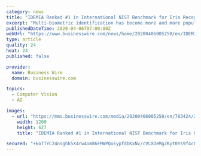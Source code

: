 ```yaml
---
category: news
title: "IDEMIA Ranked #1 in International NIST Benchmark for Iris Recognition"
excerpt: "Multi-biometric identification has become more and more popular as it remains very intuitive for the user, requiring only one glance, similar to facial recognition. As an example, IDEMIA’s iris recognition algorithm is at the core of technologies deployed for the largest identity management system in the world, Aadhaar in India (1.2 billion ..."
publishedDateTime: 2020-04-06T07:00:00Z
webUrl: "https://www.businesswire.com/news/home/20200406005250/en/IDEMIA-Ranked-1-International-NIST-Benchmark-Iris"
type: article
quality: 24
heat: 24
published: false

provider:
  name: Business Wire
  domain: businesswire.com

topics:
  - Computer Vision
  - AI

images:
  - url: "https://mms.businesswire.com/media/20200406005250/en/783424/23/AdobeStock_264814931.jpg"
    width: 1200
    height: 627
    title: "IDEMIA Ranked #1 in International NIST Benchmark for Iris Recognition"

secured: "+koTTYC24nsghk5X4rw4om86FMWPQuEypfdbKxNv/cVLXDeMgZKyt0Ys9f4cLIZounQ3MR1xyExfq3qNjTaKWsSORr4xlUgez7I4eStCyImLAJSBFipqkAhs2DPkaOSughFKC4yqbeUsOLFMMb5M2KtUzFt1zQF5h+MHc8ygckdVR2XH9dgm6A0MsAC4hjrD+6Ze3FVdl4X6qKJntaaN6AA7gVaRjfdpI6BHiRYVUUVMW/JKJmAcB7gRb9Jc1x9t8ZHxxLv25KyZTzIhI+kJb7OD8bpBZKQT9LnRVRkgw3TAOrG64u0lvVhQI0rgl6gjNm8nmxoIQgxgvmadyQ62pV+A5rSyPyIB/EChKjEFFfCNwmUno10raIocCoGr5fRqX4aZVFcM4GjOIzsovW9a7cH7E0S5RciM1l1t7g+OjLly8UguNnlKKBciY1oaMJcK3R30ebsW5oMj9dr6DDw58B3Iyrp4z6y7gkl1eaPvklE=;HvZKwoZ++R40esHauR/HdQ=="
---
```


